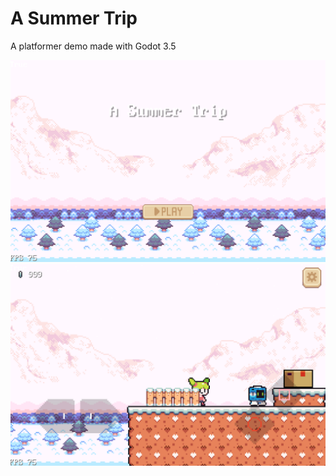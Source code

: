# A Summer Trip

A platformer demo made with Godot 3.5

![Example 1](screenshot_title.png)
![Example 1](screenshot_in_game.png)
